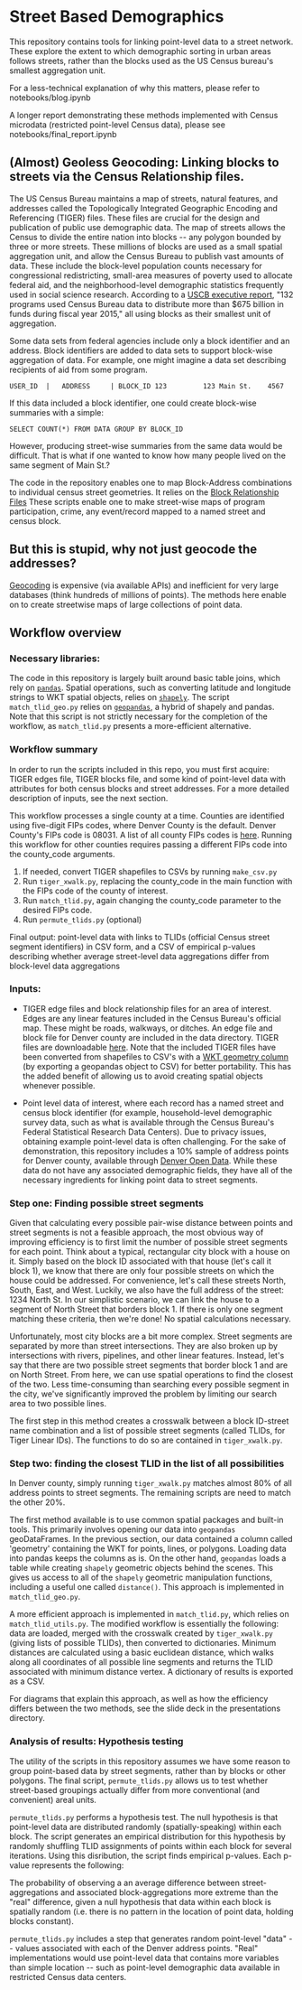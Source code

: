 # Street Based Demographics

This repository contains tools for linking point-level data to a street network. These explore the extent to which demographic sorting in urban areas follows streets, rather than the blocks used as the US Census bureau's smallest aggregation unit.

For a less-technical explanation of why this matters, please refer to notebooks/blog.ipynb

A longer report demonstrating these methods implemented with Census microdata (restricted point-level Census data),
please see notebooks/final_report.ipynb

## (Almost) Geoless Geocoding: Linking blocks to streets via the Census Relationship files.

The US Census Bureau maintains a map of streets, natural features, and addresses called the Topologically Integrated Geographic Encoding and Referencing (TIGER) files. These files are crucial for the design and publication of public use demographic data. The map of streets allows the Census to divide the entire nation into blocks -- any polygon bounded by three or more streets. These millions of blocks are used as a small spatial aggregation unit, and allow the Census Bureau to publish vast amounts of data. These include the block-level population counts necessary for congressional redistricting, small-area measures of poverty used to allocate federal aid, and the neighborhood-level demographic statistics frequently used in social science research. According to a [USCB executive report](https://www.census.gov/library/working-papers/2017/decennial/census-data-federal-funds.html), "132 programs used Census Bureau data to distribute more than $675 billion in funds during fiscal year 2015," all using blocks as their smallest unit of aggregation.

Some data sets from federal agencies include only a block identifier and an address.  Block identifiers are added to data sets to support block-wise aggregation of data.  For example, one might imagine a data set describing recipients of aid from some program.  

`USER_ID  |   ADDRESS     | BLOCK_ID
123         123 Main St.    4567`

If this data included a block identifier, one could create block-wise summaries with a simple:

`SELECT COUNT(*) FROM DATA GROUP BY BLOCK_ID`

However, producing street-wise summaries from the same data would be difficult.  That is what if one wanted to know how many people lived on the same segment of Main St.?

The code in the repository enables one to map Block-Address combinations to individual census street geometries.  It relies on the [Block Relationship Files](https://www2.census.gov/geo/pdfs/maps-data/data/tiger/tgrshp2014/TGRSHP2014_TechDoc_Ch4.pdf) These scripts enable one to make street-wise maps of program participation, crime, any event/record mapped to a named street and census block.

## But this is stupid, why not just geocode the addresses?
[Geocoding](https://en.wikipedia.org/wiki/Geocoding) is expensive (via available APIs) and inefficient for very large databases (think hundreds of millions of points).  The methods here enable on to create streetwise maps of large collections of point data.

## Workflow overview

### Necessary libraries:
The code in this repository is largely built around basic table joins, which rely on [`pandas`](http://pandas.pydata.org).
Spatial operations, such as converting latitude and longitude strings to WKT spatial objects, relies on [`shapely`](https://pypi.org/project/Shapely/).
The script `match_tlid_geo.py` relies on [`geopandas`](http://geopandas.org), a hybrid of shapely and pandas. Note that this script is not strictly necessary for the completion of the workflow, as `match_tlid.py` presents a more-efficient alternative.

### Workflow summary
In order to run the scripts included in this repo, you must first acquire: TIGER edges file, TIGER blocks file, and some kind of point-level data with attributes for both census blocks and street addresses. For a more detailed description of inputs, see the next section.

This workflow processes a single county at a time. Counties are identified using five-digit FIPs codes,
where Denver County is the default. Denver County's FIPs code is 08031.
A list of all county FIPs codes is [here](https://www.nrcs.usda.gov/wps/portal/nrcs/detail/national/home/?cid=nrcs143_013697).
Running this workflow for other counties requires passing a different FIPs code into
the county_code arguments.

1. If needed, convert TIGER shapefiles to CSVs by running `make_csv.py`
2. Run `tiger_xwalk.py`, replacing the county_code in the main function with the FIPs code of the county of interest.
3. Run `match_tlid.py`, again changing the county_code parameter to the desired FIPs code.
4. Run `permute_tlids.py` (optional)

Final output: point-level data with links to TLIDs (official Census street segment identifiers) in CSV form, and a CSV of empirical p-values describing whether average street-level data aggregations differ from block-level data aggregations

### Inputs:
* TIGER edge files and block relationship files for an area of interest. Edges are any linear features included in the Census Bureau's official map. These might be roads, walkways, or ditches. An edge file and block file for Denver county are included in the data directory. TIGER files are downloadable [here](https://www.census.gov/geo/maps-data/data/tiger.html). Note that the included TIGER files have been converted from shapefiles to CSV's with a [WKT geometry column](https://en.wikipedia.org/wiki/Well-known_text_representation_of_geometry) (by exporting a geopandas object to CSV) for better portability. This has the added benefit of allowing us to avoid creating spatial objects whenever possible.

* Point level data of interest, where each record has a named street and census block identifier (for example, household-level demographic survey data, such as what is available through the Census Bureau's Federal Statistical Research Data Centers). Due to privacy issues, obtaining example point-level data is often challenging. For the sake of demonstration, this repository includes a 10% sample of address points for Denver county, available through [Denver Open Data](https://www.denvergov.org/opendata/dataset/city-and-county-of-denver-addresses). While these data do not have any associated demographic fields, they have all of the necessary ingredients for linking point data to street segments.

### Step one: Finding possible street segments
Given that calculating every possible pair-wise distance between points and street segments is not a feasible approach, the most obvious way of improving efficiency is to first limit the number of possible street segments for each point.
Think about a typical, rectangular city block with a house on it. Simply based on the block ID associated with that house (let's call it block 1), we know that there are only four possible streets on which the house could be addressed. For convenience, let's call these streets North, South, East, and West. Luckily, we also have the full address of the street: 1234 North St. In our simplistic scenario, we can link the house to a segment of North Street that borders block 1. If there is only one segment matching these criteria, then we're done! No spatial calculations necessary.

Unfortunately, most city blocks are a bit more complex. Street segments are separated by more than street intersections. They are also broken up by intersections with rivers, pipelines, and other linear features. Instead, let's say that there are two possible street segments that border block 1 and are on North Street. From here, we can use spatial operations to find the closest of the two. Less time-consuming than searching every possible segment in the city, we've significantly improved the problem by limiting our search area to two possible lines.

The first step in this method creates a crosswalk between a block ID-street name combination and a list of possible street segments (called TLIDs, for Tiger Linear IDs). The functions to do so are contained in `tiger_xwalk.py`.

### Step two: finding the closest TLID in the list of all possibilities

In Denver county, simply running `tiger_xwalk.py` matches almost 80% of all address points to street segments. The remaining scripts are need to match the other 20%.

The first method available is to use common spatial packages and built-in tools. This primarily involves opening our data into `geopandas` geoDataFrames. In the previous section, our data contained a column called 'geometry' containing the WKT for points, lines, or polygons. Loading data into pandas keeps the columns as is. On the other hand, `geopandas` loads a table while creating `shapely` geometric objects behind the scenes. This gives us access to all of the `shapely` geometric manipulation functions, including a useful one called `distance()`. This approach is implemented in `match_tlid_geo.py`.

A more efficient approach is implemented in `match_tlid.py`, which relies on `match_tlid_utils.py`. The modified workflow is essentially the following: data are loaded, merged with the crosswalk created by `tiger_xwalk.py` (giving lists of possible TLIDs), then converted to dictionaries. Minimum distances are calculated using a basic euclidean distance, which walks along all coordinates of all possible line segments and returns the TLID associated with minimum distance vertex. A dictionary of results is exported as a CSV.

For diagrams that explain this approach, as well as how the efficiency differs between the two methods, see the slide deck in the presentations directory.

### Analysis of results: Hypothesis testing

The utility of the scripts in this repository assumes we have some reason to group point-based data by street segments, rather than by blocks or other polygons. The final script, `permute_tlids.py` allows us to test whether street-based groupings actually differ from more conventional (and convenient) areal units.

`permute_tlids.py` performs a hypothesis test. The null hypothesis is that point-level data are distributed randomly (spatially-speaking) within each block. The script generates an empirical distribution for this hypothesis by randomly shuffling TLID assignments of points within each block for several iterations. Using this disribution, the script finds empirical p-values. Each p-value represents the following:

The probability of observing a an average difference between street-aggregations and associated block-aggregations more extreme than the "real" difference, given a null hypothesis that data within each block is spatially random (i.e. there is no pattern in the location of point data, holding blocks constant).

`permute_tlids.py` includes a step that generates random point-level "data" -- values associated with each of the Denver address points. "Real" implementations would use point-level data that contains more variables than simple location -- such as point-level demographic data available in restricted Census data centers.
